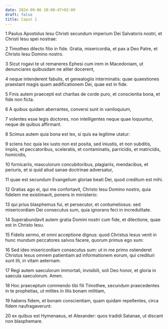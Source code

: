 ```yaml
---
date: 2024-09-06 20:00:47+02:00
draft: false
title: Caput 1
---
```





1 Paulus Apostolus Iesu Christi secundum imperium Dei Salvatoris nostri, et Christi Iesu spei nostrae:

2 Timotheo dilecto filio in fide. Gratia, misericordia, et pax a Deo Patre, et Christo Iesu Domino nostro.

3 Sicut rogavi te ut remaneres Ephesi cum irem in Macedoniam, ut denunciares quibusdam ne aliter docerent,

4 neque intenderent fabulis, et genealogiis interminatis: quae quaestiones praestant magis quam aedificationem Dei, quae est in fide.

5 Finis autem praecepti est charitas de corde puro, et conscientia bona, et fide non ficta.

6 A quibus quidam aberrantes, conversi sunt in vaniloquium,

7 volentes esse legis doctores, non intelligentes neque quae loquuntur, neque de quibus affirmant.

8 Scimus autem quia bona est lex, si quis ea legitime utatur:

9 sciens hoc quia lex iusto non est posita, sed iniustis, et non subditis, impiis, et peccatoribus, sceleratis, et contaminatis, parricidis, et matricidis, homicidis,

10 fornicariis, masculorum concubitoribus, plagiariis, mendacibus, et periuris, et si quid aliud sanae doctrinae adversatur,

11 quae est secundum Evangelium gloriae beati Dei, quod creditum est mihi.

12 Gratias ago ei, qui me confortavit, Christo Iesu Domino nostro, quia fidelem me existimavit, ponens in ministerio:

13 qui prius blasphemus fui, et persecutor, et contumeliosus: sed misericordiam Dei consecutus sum, quia ignorans feci in incredulitate.

14 Superabundavit autem gratia Domini nostri cum fide, et dilectione, quae est in Christo Iesu.

15 Fidelis sermo, et omni acceptione dignus: quod Christus Iesus venit in hunc mundum peccatores salvos facere, quorum primus ego sum:

16 Sed ideo misericordiam consecutus sum: ut in me primo ostenderet Christus Iesus omnem patientiam ad informationem eorum, qui credituri sunt illi, in vitam aeternam.

17 Regi autem saeculorum immortali, invisibili, soli Deo honor, et gloria in saecula saeculorum. Amen.

18 Hoc praeceptum commendo tibi fili Timothee, secundum praecedentes in te prophetias, ut milites in illis bonam militiam,

19 habens fidem, et bonam conscientiam, quam quidam repellentes, circa fidem naufragaverunt:

20 ex quibus est Hymenaeus, et Alexander: quos tradidi Satanae, ut discant non blasphemare.

